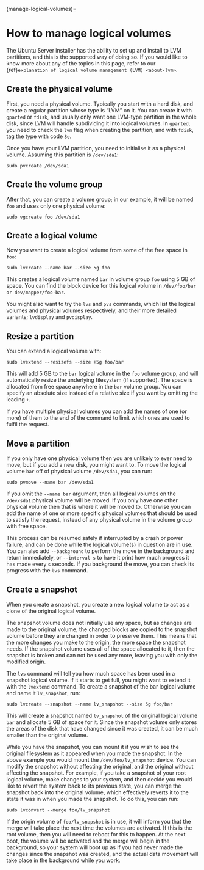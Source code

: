 (manage-logical-volumes)=
# How to manage logical volumes

The Ubuntu Server installer has the ability to set up and install to LVM partitions, and this is the supported way of doing so. If you would like to know more about any of the topics in this page, refer to our {ref}`explanation of logical volume management (LVM) <about-lvm>`.

## Create the physical volume

First, you need a physical volume. Typically you start with a hard disk, and create a regular partition whose type is “LVM” on it. You can create it with `gparted` or `fdisk`, and usually only want one LVM-type partition in the whole disk, since LVM will handle subdividing it into logical volumes. In `gparted`, you need to check the `lvm` flag when creating the partition, and with `fdisk`, tag the type with code `8e`.

Once you have your LVM partition, you need to initialise it as a physical volume. Assuming this partition is `/dev/sda1`:

```shell
sudo pvcreate /dev/sda1
```

## Create the volume group

After that, you can create a volume group; in our example, it will be named `foo` and uses only one physical volume:

```shell
sudo vgcreate foo /dev/sda1
```

## Create a logical volume

Now you want to create a logical volume from some of the free space in `foo`:

```shell
sudo lvcreate --name bar --size 5g foo
```

This creates a logical volume named `bar` in volume group `foo` using 5 GB of space. You can find the block device for this logical volume in `/dev/foo/bar or dev/mapper/foo-bar`.

You might also want to try the `lvs` and `pvs` commands, which list the logical volumes and physical volumes respectively, and their more detailed variants; `lvdisplay` and `pvdisplay`.

## Resize a partition

You can extend a logical volume with:

```shell
sudo lvextend --resizefs --size +5g foo/bar
```

This will add 5 GB to the `bar` logical volume in the `foo` volume group, and will automatically resize the underlying filesystem (if supported). The space is allocated from free space anywhere in the `bar` volume group. You can specify an absolute size instead of a relative size if you want by omitting the leading `+`.

If you have multiple physical volumes you can add the names of one (or more) of them to the end of the command to limit which ones are used to fulfil the request.

## Move a partition

If you only have one physical volume then you are unlikely to ever need to move, but if you add a new disk, you might want to. To move the logical volume `bar` off of physical volume `/dev/sda1`, you can run:

```shell
sudo pvmove --name bar /dev/sda1
```

If you omit the `--name bar` argument, then all logical volumes on the `/dev/sda1` physical volume will be moved. If you only have one other physical volume then that is where it will be moved to. Otherwise you can add the name of one or more specific physical volumes that should be used to satisfy the request, instead of any physical volume in the volume group with free space.

This process can be resumed safely if interrupted by a crash or power failure, and can be done while the logical volume(s) in question are in use. You can also add `--background` to perform the move in the background and return immediately, or `--interval s` to have it print how much progress it has made every `s` seconds. If you background the move, you can check its progress with the `lvs` command.

## Create a snapshot

When you create a snapshot, you create a new logical volume to act as a clone of the original logical volume.

The snapshot volume does not initially use any space, but as changes are made to the original volume, the changed blocks are copied to the snapshot volume before they are changed in order to preserve them. This means that the more changes you make to the origin, the more space the snapshot needs. If the snapshot volume uses all of the space allocated to it, then the snapshot is broken and can not be used any more, leaving you with only the modified origin.

The `lvs` command will tell you how much space has been used in a snapshot logical volume. If it starts to get full, you might want to extend it with the `lvextend` command. To create a snapshot of the bar logical volume and name it `lv_snapshot`, run:

```shell
sudo lvcreate --snapshot --name lv_snapshot --size 5g foo/bar
```

This will create a snapshot named `lv_snapshot` of the original logical volume `bar` and allocate 5 GB of space for it. Since the snapshot volume only stores the areas of the disk that have changed since it was created, it can be much smaller than the original volume.

While you have the snapshot, you can mount it if you wish to see the original filesystem as it appeared when you made the snapshot. In the above example you would mount the `/dev/foo/lv_snapshot` device. You can modify the snapshot without affecting the original, and the original without affecting the snapshot. For example, if you take a snapshot of your root logical volume, make changes to your system, and then decide you would like to revert the system back to its previous state, you can merge the snapshot back into the original volume, which effectively reverts it to the state it was in when you made the snapshot. To do this, you can run:

```shell
sudo lvconvert --merge foo/lv_snapshot
```

If the origin volume of `foo/lv_snapshot` is in use, it will inform you that the merge will take place the next time the volumes are activated. If this is the root volume, then you will need to reboot for this to happen. At the next boot, the volume will be activated and the merge will begin in the background, so your system will boot up as if you had never made the changes since the snapshot was created, and the actual data movement will take place in the background while you work.

